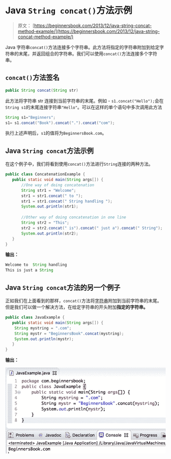 # Java `String concat()`方法示例

> 原文： [https://beginnersbook.com/2013/12/java-string-concat-method-example/](https://beginnersbook.com/2013/12/java-string-concat-method-example/)

Java 字符串`concat()`方法连接多个字符串。此方法将指定的字符串附加到给定字符串的末尾，并返回组合的字符串。我们可以使用`concat()`方法连接多个字符串。

## `concat()`方法签名

```java
public String concat(String str)
```

此方法将字符串 str 连接到当前字符串的末尾。例如 - `s1.concat("Hello");`会在`String s1`的末尾连接字符串`"Hello"`。可以在这样的单个语句中多次调用此方法

```java
String s1="Beginners";
s1= s1.concat("Book").concat(".").concat("com");
```

执行上述声明后，`s1`的值将为`BeginnersBook.com`。

## Java `String concat`方法示例

在这个例子中，我们将看到使用`concat()`方法进行`String`连接的两种方法。

```java
public class ConcatenationExample {
   public static void main(String args[]) {
       //One way of doing concatenation
       String str1 = "Welcome";
       str1 = str1.concat(" to ");
       str1 = str1.concat(" String handling ");
       System.out.println(str1);

       //Other way of doing concatenation in one line
       String str2 = "This";
       str2 = str2.concat(" is").concat(" just a").concat(" String");
       System.out.println(str2);
   }
}
```

**输出：**

```java
Welcome to  String handling 
This is just a String
```

## Java `String concat`方法的另一个例子

正如我们在上面看到的那样，`concat()`方法将[字符串](https://beginnersbook.com/2013/12/java-strings/)附加到当前字符串的末尾。但是我们可以做一个解决方法，在给定字符串的开头附加**指定的字符串。**

```java
public class JavaExample {
   public static void main(String args[]) {
	String mystring = ".com";
	String mystr = "BeginnersBook".concat(mystring);
	System.out.println(mystr);
   }
}
```

**输出：**

![Java String concat method example](img/9bcd58d8ef15b20d4ea49746d1d600d4.jpg)